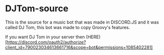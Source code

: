 # DJTom-source

This is the source for a music bot that was made in DISCORD.JS and it was called DJ Tom, this bot was made to copy Groovy's features.

If you want DJ Tom in your server then (HERE)[https://discord.com/oauth2/authorize?client_id=790023034613661716&scope=bot&permissions=1085402281]
